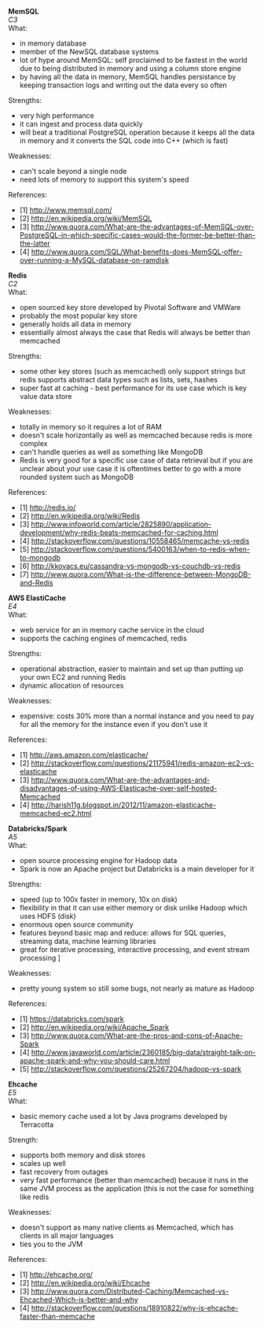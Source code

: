 

**MemSQL**  
*C3*  
What:
- in memory database
- member of the NewSQL database systems
- lot of hype around MemSQL: self proclaimed to be fastest in the world due to being distributed in memory and using a column store engine 
- by having all the data in memory, MemSQL handles persistance by keeping transaction logs and writing out the data every so often 

Strengths:
- very high performance 
- it can ingest and process data quickly 
- will beat a traditional PostgreSQL operation because it keeps all the data in memory and it converts the SQL code into C++ (which is fast)

Weaknesses:
- can't scale beyond a single node
- need lots of memory to support this system's speed 

References:
- [1] http://www.memsql.com/
- [2] http://en.wikipedia.org/wiki/MemSQL
- [3] http://www.quora.com/What-are-the-advantages-of-MemSQL-over-PostgreSQL-in-which-specific-cases-would-the-former-be-better-than-the-latter
- [4] http://www.quora.com/SQL/What-benefits-does-MemSQL-offer-over-running-a-MySQL-database-on-ramdisk



**Redis**  
*C2*  
What: 
- open sourced key store developed by Pivotal Software and VMWare 
- probably the most popular key store 
- generally holds all data in memory 
- essentially almost always the case that Redis will always be better than memcached 

Strengths:
- some other key stores (such as memcached) only support strings but redis supports abstract data types such as lists, sets, hashes
- super fast at caching - best performance for its use case which is key value data store 

Weaknesses:
- totally in memory so it requires a lot of RAM
- doesn't scale horizontally as well as memcached because redis is more complex 
- can't handle queries as well as something like MongoDB 
- Redis is very good for a specific use case of data retrieval but if you are unclear about your use case it is oftentimes better to go with a more rounded system such as MongoDB 

References:
- [1] http://redis.io/
- [2] http://en.wikipedia.org/wiki/Redis
- [3] http://www.infoworld.com/article/2825890/application-development/why-redis-beats-memcached-for-caching.html
- [4] http://stackoverflow.com/questions/10558465/memcache-vs-redis
- [5] http://stackoverflow.com/questions/5400163/when-to-redis-when-to-mongodb
- [6] http://kkovacs.eu/cassandra-vs-mongodb-vs-couchdb-vs-redis
- [7] http://www.quora.com/What-is-the-difference-between-MongoDB-and-Redis




**AWS ElastiCache**   
*E4*  
What: 
- web service for an in memory cache service in the cloud 
- supports the caching engines of memcached, redis 

Strengths:  
- operational abstraction, easier to maintain and set up than putting up your own EC2 and running Redis 
- dynamic allocation of resources 

Weaknesses:  
- expensive: costs 30% more than a normal instance and you need to pay for all the memory for the instance even if you don't use it 

References:  
- [1] http://aws.amazon.com/elasticache/
- [2] http://stackoverflow.com/questions/21175941/redis-amazon-ec2-vs-elasticache
- [3] http://www.quora.com/What-are-the-advantages-and-disadvantages-of-using-AWS-Elasticache-over-self-hosted-Memcached
- [4] http://harish11g.blogspot.in/2012/11/amazon-elasticache-memcached-ec2.html


**Databricks/Spark**  
*A5*  
What:
- open source processing engine for Hadoop data 
- Spark is now an Apache project but Databricks is a main developer for it

Strengths:
- speed (up to 100x faster in memory, 10x on disk)
- flexibility in that it can use either memory or disk unlike Hadoop which uses HDFS (disk)
- enormous open source community 
- features beyond basic map and reduce: allows for SQL queries, streaming data, machine learning libraries 
- great for iterative processing, interactive processing, and event stream processing ]

Weaknesses:
- pretty young system so still some bugs, not nearly as mature as Hadoop 

References:
- [1] https://databricks.com/spark
- [2] http://en.wikipedia.org/wiki/Apache_Spark
- [3] http://www.quora.com/What-are-the-pros-and-cons-of-Apache-Spark
- [4] http://www.javaworld.com/article/2360185/big-data/straight-talk-on-apache-spark-and-why-you-should-care.html
- [5] http://stackoverflow.com/questions/25267204/hadoop-vs-spark




**Ehcache**  
*E5*  
What:
- basic memory cache used a lot by Java programs developed by Terracotta 

Strength:
- supports both memory and disk stores 
- scales up well 
- fast recovery from outages 
- very fast performance (better than memcached) because it runs in the same JVM process as the application (this is not the case for something like redis 

Weaknesses:
- doesn't support as many native clients as Memcached, which has clients in all major languages 
- ties you to the JVM 

References:
- [1] http://ehcache.org/
- [2] http://en.wikipedia.org/wiki/Ehcache
- [3] http://www.quora.com/Distributed-Caching/Memcached-vs-Ehcached-Which-is-better-and-why
- [4] http://stackoverflow.com/questions/18910822/why-is-ehcache-faster-than-memcache
